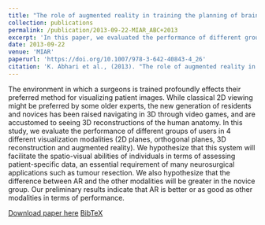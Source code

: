 ```yaml
---
title: "The role of augmented reality in training the planning of brain tumor resection"
collection: publications
permalink: /publication/2013-09-22-MIAR_ABC+2013
excerpt: 'In this paper, we evaluated the performance of different groups of users in 4 different visualization modalities in the context of training the planning of brain tumor resection.'
date: 2013-09-22
venue: 'MIAR'
paperurl: 'https://doi.org/10.1007/978-3-642-40843-4_26'
citation: 'K. Abhari et al., (2013). "The role of augmented reality in training the planning of brain tumor resection"; in <i>Augmented Reality Environments for Medical Imaging and Computer-Assisted Interventions -- MIAR/AE-CAI 2013</i>, LNCS 8090, pp. 241-248.'
---
```


The environment in which a surgeons is trained profoundly effects their preferred method for visualizing patient images. While classical 2D viewing might be preferred by some older experts, the new generation of residents and novices has been raised navigating in 3D through video games, and are accustomed to seeing 3D reconstructions of the human anatomy. In this study, we evaluate the performance of different groups of users in 4 different visualization modalities (2D planes, orthogonal planes, 3D reconstruction and augmented reality). We hypothesize that this system will facilitate the spatio-visual abilities of individuals in terms of assessing patient-specific data, an essential requirement of many neurosurgical applications such as tumour resection. We also hypothesize that the difference between AR and the other modalities will be greater in the novice group. Our preliminary results indicate that AR is better or as good as other modalities in terms of performance.

[Download paper here](https://doi.org/10.1007/978-3-642-40843-4_26) [BibTeX](./../files/bibtex/ABC+2013.bib)